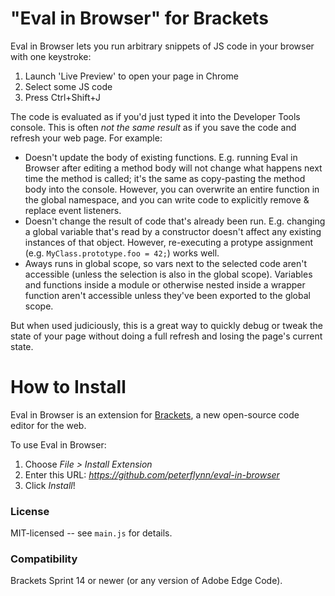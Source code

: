 "Eval in Browser" for Brackets
==============================
Eval in Browser lets you run arbitrary snippets of JS code in your browser with one keystroke:

1. Launch 'Live Preview' to open your page in Chrome
2. Select some JS code
3. Press Ctrl+Shift+J

The code is evaluated as if you'd just typed it into the Developer Tools console. This is often _not the same result_ as if you
save the code and refresh your web page. For example:

* Doesn't update the body of existing functions. E.g. running Eval in Browser after editing a method body will not change what
  happens next time the method is called; it's the same as copy-pasting the method body into the console. However, you can
  overwrite an entire function in the global namespace, and you can write code to explicitly remove & replace event listeners.
* Doesn't change the result of code that's already been run. E.g. changing a global variable that's read by a constructor doesn't
  affect any existing instances of that object. However, re-executing a protype assignment (e.g. `MyClass.prototype.foo = 42;`)
  works well.
* Aways runs in global scope, so vars next to the selected code aren't accessible (unless the selection is also in the global
  scope). Variables and functions inside a module or otherwise nested inside a wrapper function aren't accessible unless they've
  been exported to the global scope.

But when used judiciously, this is a great way to quickly debug or tweak the state of your page without doing a full refresh and
losing the page's current state.


How to Install
==============
Eval in Browser is an extension for [Brackets](https://github.com/adobe/brackets/), a new open-source code editor for the web.

To use Eval in Browser:

1. Choose _File > Install Extension_
2. Enter this URL: _https://github.com/peterflynn/eval-in-browser_
3. Click _Install_!


### License
MIT-licensed -- see `main.js` for details.

### Compatibility
Brackets Sprint 14 or newer (or any version of Adobe Edge Code).